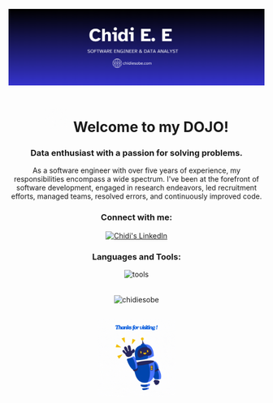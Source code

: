 ![GitHub Banner](https://raw.githubusercontent.com/chidiesobe/chidiesobe/refs/heads/main/assets/chidiesobe.png)

<h1 align="center"><img src="https://raw.githubusercontent.com/chidiesobe/chidiesobe/refs/heads/main/assets/master_panda.gif" alt="welcome!" width="10%" /> Welcome to my DOJO!</h1>

<h3 align="center">Data enthusiast with a passion for solving problems.</h3>
<p align="center">As a software engineer with over five years of experience, my responsibilities encompass a wide spectrum. I've been at the forefront of software development, engaged in research endeavors, led recruitment efforts, managed teams, resolved errors, and continuously improved code.</p>

<h3 align="center">Connect with me:</h3>
<p align="center">
<a href="https://www.linkedin.com/in/chidi-esobe/" target="blank"><img align="center" src="https://raw.githubusercontent.com/rahuldkjain/github-profile-readme-generator/master/src/images/icons/Social/linked-in-alt.svg" alt="Chidi's LinkedIn" width="7%" /></a>
</p>

<h3 align="center">Languages and Tools:</h3>
<div align="center">
  <img src="https://raw.githubusercontent.com/chidiesobe/chidiesobe/refs/heads/main/assets/tools%20new%20(1).gif" alt="tools" width="50%" />  
</div>
<br>

<div align="center">
<p><img align="center" src="https://github-readme-stats.vercel.app/api/top-langs?username=chidiesobe&show_icons=true&locale=en&layout=compact" alt="chidiesobe" /></p>
</div>
<br>
<div align="center">
<img src="https://raw.githubusercontent.com/chidiesobe/chidiesobe/refs/heads/main/assets/visiting.gif" alt="thanks for visiting" width="30%" />
</div>
